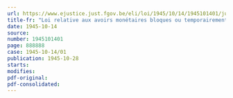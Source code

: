 ```yaml
---
url: https://www.ejustice.just.fgov.be/eli/loi/1945/10/14/1945101401/justel
title-fr: "Loi relative aux avoirs monétaires bloques ou temporairement indisponibles"
date: 1945-10-14
source:
number: 1945101401
page: 888888
case: 1945-10-14/01
publication: 1945-10-28
starts:
modifies:
pdf-original:
pdf-consolidated:
---
```


